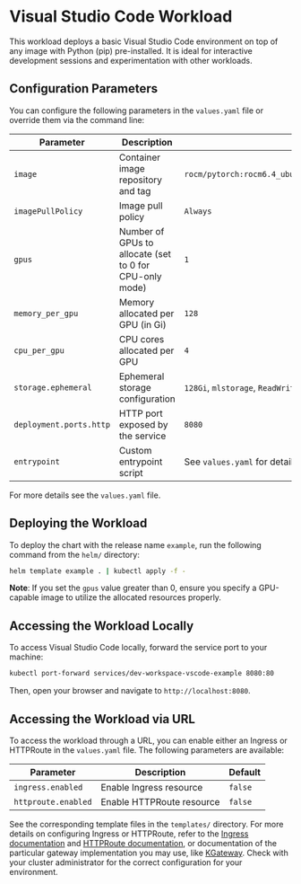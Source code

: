 # Visual Studio Code Workload

This workload deploys a basic Visual Studio Code environment on top of any image with Python (pip) pre-installed. It is ideal for interactive development sessions and experimentation with other workloads.

## Configuration Parameters

You can configure the following parameters in the `values.yaml` file or override them via the command line:

| Parameter              | Description                                                                 | Default                                                                 |
|------------------------|-----------------------------------------------------------------------------|-------------------------------------------------------------------------|
| `image`                | Container image repository and tag                                          | `rocm/pytorch:rocm6.4_ubuntu24.04_py3.12_pytorch_release_2.6.0`         |
| `imagePullPolicy`      | Image pull policy                                                           | `Always`                                                                |
| `gpus`                 | Number of GPUs to allocate (set to 0 for CPU-only mode)                     | `1`                                                                     |
| `memory_per_gpu`       | Memory allocated per GPU (in Gi)                                            | `128`                                                                   |
| `cpu_per_gpu`          | CPU cores allocated per GPU                                                 | `4`                                                                     |
| `storage.ephemeral`    | Ephemeral storage configuration                                             | `128Gi`, `mlstorage`, `ReadWriteOnce`                                   |
| `deployment.ports.http`| HTTP port exposed by the service                                            | `8080`                                                                  |
| `entrypoint`           | Custom entrypoint script                                                    | See `values.yaml` for details                                           |

For more details see the `values.yaml` file.

## Deploying the Workload

To deploy the chart with the release name `example`, run the following command from the `helm/` directory:

```bash
helm template example . | kubectl apply -f -
```

**Note**: If you set the `gpus` value greater than 0, ensure you specify a GPU-capable image to utilize the allocated resources properly.

## Accessing the Workload Locally

To access Visual Studio Code locally, forward the service port to your machine:

```bash
kubectl port-forward services/dev-workspace-vscode-example 8080:80
```

Then, open your browser and navigate to `http://localhost:8080`.

## Accessing the Workload via URL

To access the workload through a URL, you can enable either an Ingress or HTTPRoute in the `values.yaml` file. The following parameters are available:

| Parameter              | Description                                                                 | Default                                                                 |
|------------------------|-----------------------------------------------------------------------------|-------------------------------------------------------------------------|
| `ingress.enabled`      | Enable Ingress resource                                                     | `false`                                                                 |
| `httproute.enabled`    | Enable HTTPRoute resource                                                   | `false`                                                                 |

See the corresponding template files in the `templates/` directory. For more details on configuring Ingress or HTTPRoute, refer to the [Ingress documentation](https://kubernetes.io/docs/concepts/services-networking/ingress/) and [HTTPRoute documentation](https://kubernetes-sigs.github.io/gateway-api/v0.5.0/httproute/), or documentation of the particular gateway implementation you may use, like [KGateway](https://kgateway.dev/). Check with your cluster administrator for the correct configuration for your environment.
